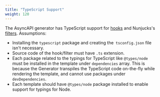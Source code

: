 ```yaml
---
title: "TypeScript Support"
weight: 120
---
```


The AsyncAPI generator has TypeScript support for [hooks](#hooks) and Nunjucks's [filters](#filters). Assumptions:

- Installing the `typescript` package and creating the` tsconfig.json` file isn't necessary.
- Source code of the hook/filter must have `.ts` extension.
- Each package related to the typings for TypeScript like `@types/node` must be installed in the template under `dependencies` array. This is because the Generator transpiles the TypeScript code on-the-fly while rendering the template, and cannot use packages under `devDependencies`.
- Each template should have `@types/node` package installed to enable support for typings for Node.


